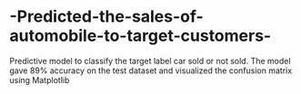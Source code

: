 # -Predicted-the-sales-of-automobile-to-target-customers-
Predictive model to classify the target label car sold or not sold. The model gave 89% accuracy on the test dataset and visualized the confusion matrix using Matplotlib
